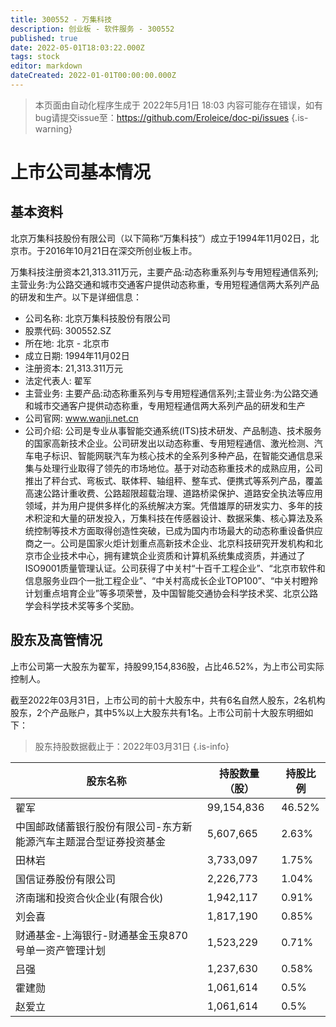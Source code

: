 ```yaml
---
title: 300552 - 万集科技
description: 创业板 - 软件服务 - 300552
published: true
date: 2022-05-01T18:03:22.000Z
tags: stock
editor: markdown
dateCreated: 2022-01-01T00:00:00.000Z
---
```


> 本页面由自动化程序生成于 2022年5月1日 18:03
> 内容可能存在错误，如有bug请提交issue至：https://github.com/Eroleice/doc-pi/issues
{.is-warning}

# 上市公司基本情况

## 基本资料

北京万集科技股份有限公司（以下简称“万集科技”）成立于1994年11月02日，北京市。于2016年10月21日在深交所创业板上市。

万集科技注册资本21,313.311万元，主要产品:动态称重系列与专用短程通信系列;主营业务:为公路交通和城市交通客户提供动态称重，专用短程通信两大系列产品的研发和生产。以下是详细信息：

- 公司名称: 北京万集科技股份有限公司
- 股票代码: 300552.SZ
- 所在地: 北京 - 北京市
- 成立日期: 1994年11月02日
- 注册资本: 21,313.311万元
- 法定代表人: 翟军
- 主营业务: 主要产品:动态称重系列与专用短程通信系列;主营业务:为公路交通和城市交通客户提供动态称重，专用短程通信两大系列产品的研发和生产
- 公司官网: www.wanji.net.cn
- 公司介绍: 公司是专业从事智能交通系统(ITS)技术研发、产品制造、技术服务的国家高新技术企业。公司研发出以动态称重、专用短程通信、激光检测、汽车电子标识、智能网联汽车为核心技术的全系列多种产品，在智能交通信息采集与处理行业取得了领先的市场地位。基于对动态称重技术的成熟应用，公司推出了秤台式、弯板式、联体秤、轴组秤、整车式、便携式等系列产品，覆盖高速公路计重收费、公路超限超载治理、道路桥梁保护、道路安全执法等应用领域，并为用户提供多样化的系统解决方案。凭借雄厚的研发实力、多年的技术积淀和大量的研发投入，万集科技在传感器设计、数据采集、核心算法及系统控制等技术方面取得创造性突破，已成为国内市场最大的动态称重设备供应商之一。公司是国家火炬计划重点高新技术企业、北京科技研究开发机构和北京市企业技术中心，拥有建筑企业资质和计算机系统集成资质，并通过了ISO9001质量管理认证。公司获得了中关村“十百千工程企业”、“北京市软件和信息服务业四个一批工程企业”、“中关村高成长企业TOP100”、“中关村瞪羚计划重点培育企业”等多项荣誉，及中国智能交通协会科学技术奖、北京公路学会科学技术奖等多个奖励。


## 股东及高管情况

上市公司第一大股东为翟军，持股99,154,836股，占比46.52%，为上市公司实际控制人。

截至2022年03月31日，上市公司的前十大股东中，共有6名自然人股东，2名机构股东，2个产品账户，其中5%以上大股东共有1名。上市公司前十大股东明细如下：

> 股东持股数据截止于：2022年03月31日
{.is-info}

| 股东名称 | 持股数量（股） | 持股比例 |
| --- | --- | --- |
| 翟军 | 99,154,836 | 46.52% |
| 中国邮政储蓄银行股份有限公司-东方新能源汽车主题混合型证券投资基金 | 5,607,665 | 2.63% |
| 田林岩 | 3,733,097 | 1.75% |
| 国信证券股份有限公司 | 2,226,773 | 1.04% |
| 济南瑞和投资合伙企业(有限合伙) | 1,942,117 | 0.91% |
| 刘会喜 | 1,817,190 | 0.85% |
| 财通基金-上海银行-财通基金玉泉870号单一资产管理计划 | 1,523,229 | 0.71% |
| 吕强 | 1,237,630 | 0.58% |
| 霍建勋 | 1,061,614 | 0.5% |
| 赵爱立 | 1,061,614 | 0.5% |





